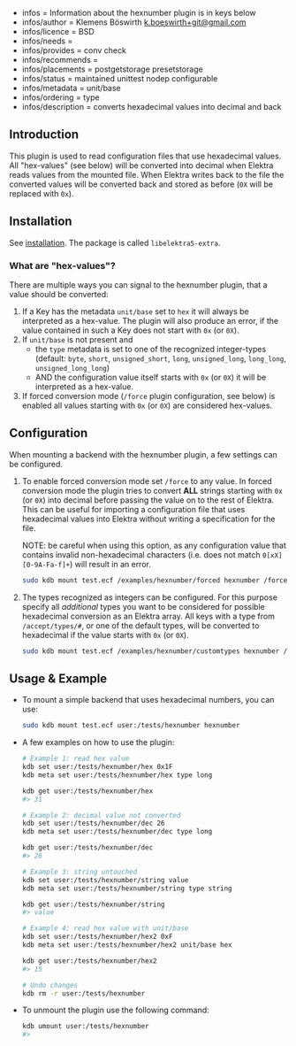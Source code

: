 - infos = Information about the hexnumber plugin is in keys below
- infos/author = Klemens Böswirth <k.boeswirth+git@gmail.com>
- infos/licence = BSD
- infos/needs =
- infos/provides = conv check
- infos/recommends =
- infos/placements = postgetstorage presetstorage
- infos/status = maintained unittest nodep configurable
- infos/metadata = unit/base
- infos/ordering = type
- infos/description = converts hexadecimal values into decimal and back

## Introduction

This plugin is used to read configuration files that use hexadecimal values. All "hex-values" (see below) will be
converted into decimal when Elektra reads values from the mounted file. When Elektra writes back to the file the converted values
will be converted back and stored as before (`0X` will be replaced with `0x`).

## Installation

See [installation](/doc/INSTALL.md).
The package is called `libelektra5-extra`.

### What are "hex-values"?

There are multiple ways you can signal to the hexnumber plugin, that a value should be converted:

1. If a Key has the metadata `unit/base` set to `hex` it will always be interpreted as a hex-value. The plugin will also produce an error,
   if the value contained in such a Key does not start with `0x` (or `0X`).
2. If `unit/base` is not present and
   - the `type` metadata is set to one of the recognized integer-types (default: `byte`, `short`, `unsigned_short`, `long`, `unsigned_long`,
     `long_long`, `unsigned_long_long`)
   - AND the configuration value itself starts with `0x` (or `0X`) it will be interpreted as a hex-value.
3. If forced conversion mode (`/force` plugin configuration, see below) is enabled all values starting with `0x` (or `0X`) are considered hex-values.

## Configuration

When mounting a backend with the hexnumber plugin, a few settings can be configured.

1. To enable forced conversion mode set `/force` to any value. In forced conversion mode the plugin tries to convert **ALL** strings
   starting with `0x` (or `0X`) into decimal before passing the value on to the rest of Elektra. This can be useful for importing a
   configuration file that uses hexadecimal values into Elektra without writing a specification for the file.

   NOTE: be careful when using this option, as any configuration value that contains invalid non-hexadecimal characters
   (i.e. does not match `0[xX][0-9A-Fa-f]+`) will result in an error.

   ```bash
   sudo kdb mount test.ecf /examples/hexnumber/forced hexnumber /force=1
   ```

2. The types recognized as integers can be configured. For this purpose specify all _additional_ types you want to be considered for
   possible hexadecimal conversion as an Elektra array. All keys with a type from `/accept/types/#`, or one of the default types, will
   be converted to hexadecimal if the value starts with `0x` (or `0X`).

   ```bash
   sudo kdb mount test.ecf /examples/hexnumber/customtypes hexnumber /accept/types/#0=customint /accept/types/#1=othercustomint
   ```

## Usage & Example

- To mount a simple backend that uses hexadecimal numbers, you can use:
  ```sh
  sudo kdb mount test.ecf user:/tests/hexnumber hexnumber
  ```
- A few examples on how to use the plugin:

  ```sh
  # Example 1: read hex value
  kdb set user:/tests/hexnumber/hex 0x1F
  kdb meta set user:/tests/hexnumber/hex type long

  kdb get user:/tests/hexnumber/hex
  #> 31

  # Example 2: decimal value not converted
  kdb set user:/tests/hexnumber/dec 26
  kdb meta set user:/tests/hexnumber/dec type long

  kdb get user:/tests/hexnumber/dec
  #> 26

  # Example 3: string untouched
  kdb set user:/tests/hexnumber/string value
  kdb meta set user:/tests/hexnumber/string type string

  kdb get user:/tests/hexnumber/string
  #> value

  # Example 4: read hex value with unit/base
  kdb set user:/tests/hexnumber/hex2 0xF
  kdb meta set user:/tests/hexnumber/hex2 unit/base hex

  kdb get user:/tests/hexnumber/hex2
  #> 15

  # Undo changes
  kdb rm -r user:/tests/hexnumber
  ```

- To unmount the plugin use the following command:
  ```sh
  kdb umount user:/tests/hexnumber
  #>
  ```

